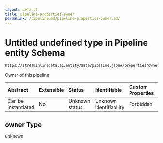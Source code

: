 ```yaml
---
layout: default
title: pipeline-properties-owner
permalink: /pipeline.md/pipeline-properties-owner.md/
---
```

# Untitled undefined type in Pipeline entity Schema

```txt
https://streaminlinedata.ai/entity/data/pipeline.json#/properties/owner
```

Owner of this pipeline

| Abstract            | Extensible | Status         | Identifiable            | Custom Properties | Additional Properties | Access Restrictions | Defined In                                                         |
| :------------------ | :--------- | :------------- | :---------------------- | :---------------- | :-------------------- | :------------------ | :----------------------------------------------------------------- |
| Can be instantiated | No         | Unknown status | Unknown identifiability | Forbidden         | Allowed               | none                | [pipeline.json*](pipeline.md "open original schema") |

## owner Type

unknown
